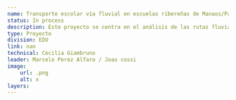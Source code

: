 ```yaml
---
name: Transporte escolar vía fluvial en escuelas ribereñas de Manaos/Pará (Brasil)
status: In process
description: Este proyecto se centra en el análisis de las rutas fluviales de transporte escolar para las escuelas ribereñas de Manaos. Se llevará a cabo una estimación de rutas eficientes, teniendo en cuenta la ubicación de los hogares de los niños y las escuelas. Además, se realizarán simulaciones para evaluar el impacto del cambio climático, como sequías e inundaciones, en la accesibilidad a las escuelas. Solución similar va a ser implementada em Pará.
type: Proyecto
division: EDU
link: nan
technical: Cecilia Giambruno
leader: Marcelo Perez Alfaro / Joao cossi
image: 
    url: .png
    alt: x
layers:
---
```

    